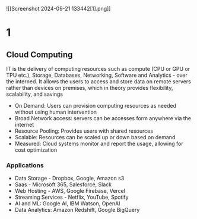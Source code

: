 ![[Screenshot 2024-09-21 133442[1].png]]

# 1
## Cloud Computing
IT is the delivery of computing resources such as compute (CPU or GPU or TPU etc.), Storage, Databases, Networking, Software and Analytics - over the interned. It allows the users to access and store data on remote servers rather than devices on premises, which in theory provides flexibility, scalability, and savings

- On Demand: Users can provision computing resources as needed without using human intervention
- Broad Network access: servers can be accesses form anywhere via the internet
- Resource Pooling: Provides users with shared resources
- Scalable: Resources can be scaled up or down based on demand
- Measured: Cloud systems monitor and report the usage, allowing for cost optimization

### Applications
- Data Storage - Dropbox, Google, Amazon s3
- Saas - Microsoft 365, Salesforce, Slack
- Web Hosting - AWS, Google Firebase, Vercel
- Streaming Services - Netflix, YouTube, Spotify
- AI and ML: Google AI, IBM Watson, OpenAI
- Data Analytics: Amazon Redshift, Google BigQuery